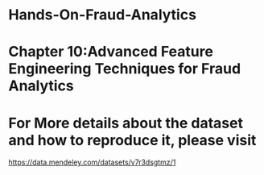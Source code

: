 # Hands-On-Fraud-Analytics 
# Chapter 10:Advanced Feature Engineering Techniques for Fraud Analytics

# For More details about the dataset and how to reproduce it, please visit
https://data.mendeley.com/datasets/v7r3dsgtmz/1
